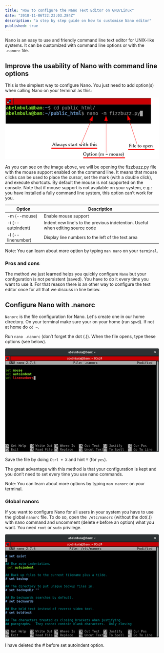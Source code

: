 ```yaml
---
title: "How to configure the Nano Text Editor on GNU/Linux"
date: "2018-11-06T22:23:03.284Z"
description: "a step by step guide on how to customise Nano editor"
published: true
---
```


Nano is an easy to use and friendly command line text editor for UNIX-like systems. It can be customized with command line options or with the `.nanorc` file.

## Improve the usability of Nano with command line options

This is the simplest way to configure Nano. You just need to add option(s) when calling Nano on your terminal as this:

![Nano launch](images/nano.png "Nano launch")

As you can see on the image above, we will be opening the fizzbuzz.py file with the mouse support enabled on the command line. It means that mouse clicks can be used to place the cursor, set the mark (with a double click), and execute shortcuts. By default the mouse is not supported on the console.
Note that if mouse support is not available on your system, e.g.: you have installed a fully command line system, this option can’t work for you.

| Option            | Description                                                                    |
| ----------------- | ------------------------------------------------------------------------------ |
| -m (--mouse)      | Enable mouse support                                                           |
| -i (--autoindent) | Indent new line's to the previous indetention. Useful when editing source code |
| -l (--linenumber) | Display line numbers to the left of the text area                              |

Note: You can learn about more option by typing `man nano` on your `terminal`.

### Pros and cons

The method we just learned helps you quickly configure `Nano` but your configuration is not persistent (saved). You have to do it every time you want to use it. For that reason there is an other way to configure the text editor once for all that we discuss in line below.

## Configure Nano with .nanorc

`Nanorc` is the file configuration for Nano. Let's create one in our home directory. On your terminal make sure your on your home (run `$pwd`). If not at home do `cd ~`.

Run `nano .nanorc` (don’t forget the dot (.)). When the file opens, type these options (see below).

![Nanorc ](images/nanorc-cfg.png "Nanorc")

Save the file by doing `Ctrl + X` and hint `Y` (for `yes`).

The great advantage with this method is that your configuration is kept and you don’t need to set every time you use nano commands.

Note: You can learn about more options by typing `man nanorc` on your terminal.

### Global nanorc

If you want to configure Nano for all users in your system you have to use the global `nanorc` file. To do so, open the` /etc/nanorc` (without the dot(.)) with nano command and uncomment (delete `#` before an option) what you want. You need `root` or `sudo` privilege.

![Nanorc global ](images/global-nanorc.png "Nanorc global")

I have deleted the # before set autoindent option.

